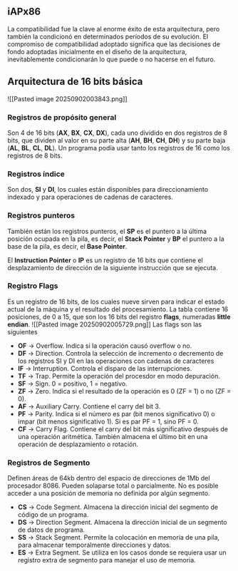 ## iAPx86
La compatibilidad fue la clave al enorme éxito de esta arquitectura, pero también la condicionó en determinados períodos de su evolución. El compromiso de compatibilidad adoptado significa que las decisiones de fondo adoptadas inicialmente en el diseño de la arquitectura, inevitablemente condicionarán lo que puede o no hacerse en el futuro.

## **Arquitectura de 16 bits básica**
![[Pasted image 20250902003843.png]]
### Registros de propósito general
Son 4 de 16 bits (**AX**, **BX**, **CX**, **DX**), cada uno dividido en dos registros de 8 bits, que dividen al valor en su parte alta (**AH**, **BH**, **CH**, **DH**) y su parte baja (**AL**, **BL**, **CL**, **DL**). Un programa podía usar tanto los registros de 16 como los registros de 8 bits.
### Registros índice
Son dos, **SI** y **DI**, los cuales están disponibles para direccionamiento indexado y para operaciones de cadenas de caracteres.
### Registros punteros
También están los registros punteros, el **SP** es el puntero a la última posición ocupada en la pila, es decir, el **Stack Pointer** y **BP** el puntero a la base de la pila, es decir, el **Base Pointer**.

El **Instruction Pointer** o **IP** es un registro de 16 bits que contiene el desplazamiento de dirección de la siguiente instrucción que se ejecuta. 
### Registro Flags
Es un registro de 16 bits, de los cuales nueve sirven para indicar el estado actual de la máquina y el resultado del procesamiento. La tabla contiene 16 posiciones, de 0 a 15, que son los 16 bits del registro **flags**, numeradas **little endian**.
![[Pasted image 20250902005729.png]]
Las flags son las siguientes
* **OF** $\rightarrow$ Overflow. Indica si la operación causó overflow o no.
* **DF** $\rightarrow$ Direction. Controla la selección de incremento o decremento de los registros SI y DI en las operaciones con cadenas de caracteres
* **IF** $\rightarrow$ Interruption. Controla el disparo de las interrupciones.
* **TF** $\rightarrow$ Trap. Permite la operación del procesdor en modo depuración.
* **SF** $\rightarrow$ Sign. 0 = positivo, 1 = negativo.
* **ZF** $\rightarrow$ Zero. Indica si el resultado de la operación es 0 (ZF = 1) o no (ZF = 0).
* **AF** $\rightarrow$ Auxiliary Carry. Contiene el carry del bit 3.
* **PF** $\rightarrow$ Parity. Indica si el número es par (bit menos significativo 0) o impar (bit menos significativo 1). Si es par PF = 1, sino PF = 0.
* **CF** $\rightarrow$ Carry Flag. Contiene el carry del bit más significativo después de una operación aritmética. También almacena el último bit en una operación de desplazamiento o rotación.
### Registros de Segmento
Definen áreas de 64kb dentro del espacio de direcciones de 1Mb del procesador 8086. Pueden solaparse total o parcialmente. No es posible acceder a una posición de memoria no definida por algún segmento.
* **CS** $\rightarrow$ Code Segment. Almacena la dirección inicial del segmento de código de un programa.
* **DS** $\rightarrow$ Direction Segment. Almacena la dirección inicial de un segmento de datos de programa.
* **SS** $\rightarrow$ Stack Segment. Permite la colocación en memoria de una pila, para almacenar temporalmente direcciones y datos.
* **ES** $\rightarrow$ Extra Segment. Se utiliza en los casos donde se requiera usar un registro extra de segmento para manejar el uso de memoria.